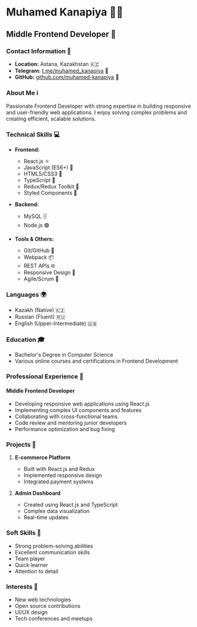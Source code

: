 # Muhamed Kanapiya 👨‍💻

## Middle Frontend Developer 🚀

### Contact Information 📱
- **Location:** Astana, Kazakhstan 🇰🇿
- **Telegram:** [t.me/muhamed_kanapiya](https://t.me/muhamed_kanapiya) 💬
- **GitHub:** [github.com/muhamed-kanapiya](https://github.com/muhamed-kanapiya) 🔗

### About Me ℹ️
Passionate Frontend Developer with strong expertise in building responsive and user-friendly web applications. I enjoy solving complex problems and creating efficient, scalable solutions.

### Technical Skills 💻
- **Frontend:** 
  - React.js ⚛️
  - JavaScript (ES6+) 📜
  - HTML5/CSS3 🎨
  - TypeScript 🔷
  - Redux/Redux Toolkit 🔄
  - Styled Components 💅
  
- **Backend:** 
  - MySQL 🗄️
  - Node.js 🟢
  
- **Tools & Others:**
  - Git/GitHub 🔧
  - Webpack 📦
  - REST APIs 🌐
  - Responsive Design 📱
  - Agile/Scrum 🔄

### Languages 🌍
- Kazakh (Native) 🇰🇿
- Russian (Fluent) 🇷🇺
- English (Upper-Intermediate) 🇬🇧

### Education 🎓
- Bachelor's Degree in Computer Science
- Various online courses and certifications in Frontend Development

### Professional Experience 💼
#### Middle Frontend Developer
- Developing responsive web applications using React.js
- Implementing complex UI components and features
- Collaborating with cross-functional teams
- Code review and mentoring junior developers
- Performance optimization and bug fixing

### Projects 🚀
1. **E-commerce Platform**
   - Built with React.js and Redux
   - Implemented responsive design
   - Integrated payment systems
   
2. **Admin Dashboard**
   - Created using React.js and TypeScript
   - Complex data visualization
   - Real-time updates

### Soft Skills 🤝
- Strong problem-solving abilities
- Excellent communication skills
- Team player
- Quick learner
- Attention to detail

### Interests 🎯
- New web technologies
- Open source contributions
- UI/UX design
- Tech conferences and meetups
